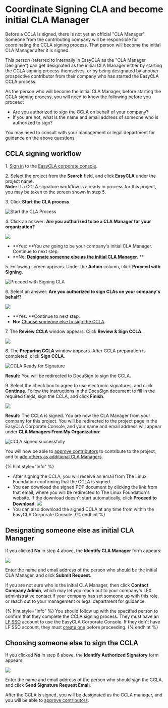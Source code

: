 # Coordinate Signing CLA and become initial CLA Manager

Before a CCLA is signed, there is not yet an official "CLA Manager". Someone from the contributing company will be responsible for coordinating the CCLA signing process. That person will become the initial CLA Manager after it is signed.

This person (referred to internally in EasyCLA as the "CLA Manager Designee") can get designated as the initial CLA Manager either by starting the CCLA signing process themselves, or by being designated by another prospective contributor from their company who has started the EasyCLA CCLA process.

As the person who will become the initial CLA Manager, before starting the CCLA signing process, you will need to know the following before you proceed:

* Are you authorized to _sign_ the CCLA on behalf of your company?
* If you are not, what is the name and email address of someone who is authorized to sign?

You may need to consult with your management or legal department for guidance on the above questions.

## CCLA signing workflow

1\. [Sign in](../../v1-deprecated/cla-manager/sign-in-to-the-easycla-corporate-console.md) to the [EasyCLA corporate console](https://organization.lfx.linuxfoundation.org/company/dashboard).

2\. Select the project from the **Search** field, and click **EasyCLA** under the project name.\
**Note:** If a CCLA signature workflow is already in process for this project, you may be taken to the screen shown in step 5.

3\. Click **Start the CLA process**.

![Start the CLA Process](<../../../.gitbook/assets/start cla process.png>)

4\. Click an answer: **Are you authorized to be a CLA Manager for your organization?**  

![](<../../../.gitbook/assets/company has not signed cla (1).png>) 

* **Yes: **You _are_ going to be your company's initial CLA Manager. Continue to next step.
* **No: **[Designate someone else as the initial CLA Manager](broken-reference).** **

5\. Following screen appears. Under the **Action** column, click **Proceed with Signing**.  

![Proceed with Signing CLA](<../../../.gitbook/assets/proceed with signing.png>)

6\. Select an answer: **Are you authorized to sign CLAs on your company's behalf?**  

![](<../../../.gitbook/assets/identify cla signatory.png>) 

* **Yes: **Continue to next step.
* **No:** [Choose someone else to sign the CCLA](broken-reference).

7\. The **Review CCLA** window appears. Click **Review & Sign CCLA**.

![](<../../../.gitbook/assets/review ccla.png>)

8\. The **Preparing CCLA** window appears. After CCLA preparation is completed, click **Sign CCLA**.

![CCLA Ready for Signature](<../../../.gitbook/assets/ccla ready for signature.png>)

**Result:** You will be redirected to DocuSign to sign the CCLA.

9\. Select the check box to agree to use electronic signatures, and click **Continue**. Follow the instructions in the DocuSign document to fill in the required fields, sign the CCLA, and click **Finish**.

![](<../../../.gitbook/assets/docusign icla flow.png>)

**Result:** The CCLA is signed. You are now the CLA Manager from your company for this project. You will be redirected to the project page in the EasyCLA Corporate Console, and your name and email address will appear under **CLA Managers From My Organization**:

![CCLA signed successfully](<../../../.gitbook/assets/cla managers from my organization example.png>)

You will now be able to [approve contributors](../../v1-deprecated/cla-manager/approve-contributors.md) to contribute to the project, and to [add others as additional CLA Managers](broken-reference).

{% hint style="info" %}
* After signing the CCLA, you will receive an email from The Linux Foundation confirming that the CCLA is signed.
* You can download the signed PDF document by clicking the link from that email, where you will be redirected to The Linux Foundation's website. If the download doesn't start automatically, click **Proceed to Download**.  ![](<../../../.gitbook/assets/proceed to download ccla.png>)
* You can also download the signed CCLA at any time from within the EasyCLA Corporate Console.
{% endhint %}

## Designating someone else as initial CLA Manager <a href="designating-another-initial-cla-manager" id="designating-another-initial-cla-manager"></a>

If you clicked **No** in step 4 above, the **Identify CLA Manager** form appears:

![](<../../../.gitbook/assets/identify cla manager.png>)

Enter the name and email address of the person who should be the initial CLA Manager, and click **Submit Request**.

If you are not sure who is the initial CLA Manager, then click **Contact Company Admin**, which may let you reach out to your company's LFX administrative contact if your company has set someone up with this role, or reach out to your management or legal department for guidance.

{% hint style="info" %}
You should follow up with the specified person to confirm that they complete the CCLA signing process. They must have an [LF SSO](https://docs.linuxfoundation.org/lfx/sso) account to use the EasyCLA Corporate Console. If they don't have LF SSO account, they must [create one](https://docs.linuxfoundation.org/lfx/sso/create-an-account) before proceeding.
{% endhint %}

## Choosing someone else to sign the CCLA <a href="choosing-another-cla-signatory" id="choosing-another-cla-signatory"></a>

If you clicked **No** in step 6 above, the **Identify Authorized Signatory** form appears:

![](<../../../.gitbook/assets/identify authorized signatory.png>)

Enter the name and email address of the person who should sign the CCLA, and click **Send Signature Request Email**.

After the CCLA is signed, you will be designated as the CCLA manager, and you will be able to [approve contributors](../../v1-deprecated/cla-manager/approve-contributors.md).
